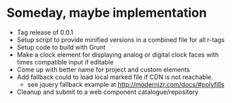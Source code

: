 
# Someday, maybe implementation

+ Tag release of 0.0.1
+ Setup script to provide minified versions in a combined file for all r-tags
+ Setup code to build with Grunt
+ Make a clock element for displaying analog or digital clock faces with times compatible input if editable
+ Come up with better name for project and custom elements
+ Add fallback could to load local marked file if CDN is not reachable.
	- see jquery fallback example at http://modernizr.com/docs/#polyfills
+ Cleanup and submit to a web component catalogue/repository

